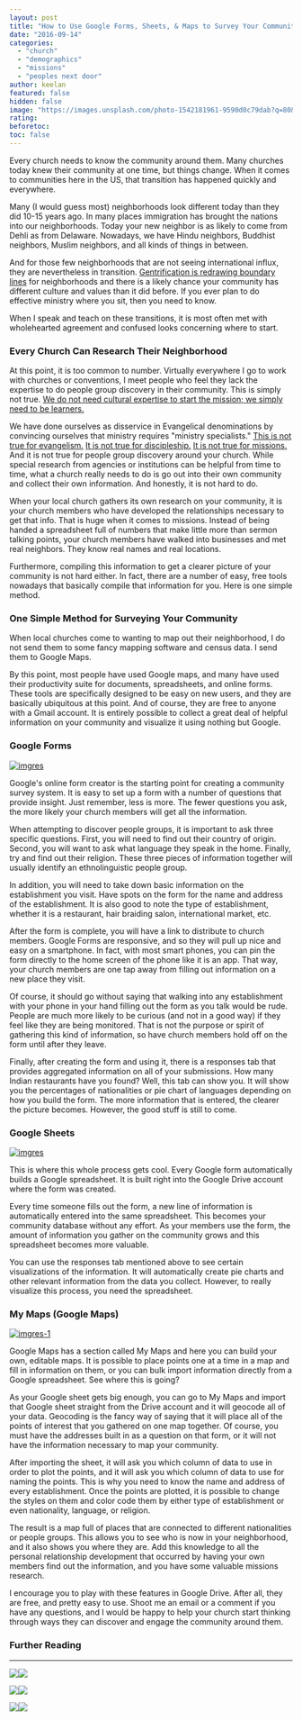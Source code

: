 ```yaml
---
layout: post
title: "How to Use Google Forms, Sheets, & Maps to Survey Your Community (For Free)"
date: "2016-09-14"
categories: 
  - "church"
  - "demographics"
  - "missions"
  - "peoples next door"
author: keelan
featured: false
hidden: false
image: "https://images.unsplash.com/photo-1542181961-9590d0c79dab?q=80&w=2070&auto=format&fit=crop&ixlib=rb-4.0.3&ixid=M3wxMjA3fDB8MHxwaG90by1wYWdlfHx8fGVufDB8fHx8fA%3D%3D"
rating:
beforetoc:
toc: false
---
```


Every church needs to know the community around them. Many churches today knew their community at one time, but things change. When it comes to communities here in the US, that transition has happened quickly and everywhere.

Many (I would guess most) neighborhoods look different today than they did 10-15 years ago. In many places immigration has brought the nations into our neighborhoods. Today your new neighbor is as likely to come from Dehli as from Delaware. Nowadays, we have Hindu neighbors, Buddhist neighbors, Muslim neighbors, and all kinds of things in between.

And for those few neighborhoods that are not seeing international influx, they are nevertheless in transition. [Gentrification is redrawing boundary lines](http://blog.keelancook.com/2016/08/in-the-news-when-gentrification-is-really-a-shift-in-boundaries.html) for neighborhoods and there is a likely chance your community has different culture and values than it did before. If you ever plan to do effective ministry where you sit, then you need to know.

When I speak and teach on these transitions, it is most often met with wholehearted agreement and confused looks concerning where to start.

### **Every Church Can Research Their Neighborhood**

At this point, it is too common to number. Virtually everywhere I go to work with churches or conventions, I meet people who feel they lack the expertise to do people group discovery in their community. This is simply not true. [We do not need cultural expertise to start the mission; we simply need to be learners.](http://blog.keelancook.com/2015/10/engaging-people-groups-cultural-expertise-vs-cultural-acquisition.html)

We have done ourselves as disservice in Evangelical denominations by convincing ourselves that ministry requires "ministry specialists." [This is not true for evangelism.](https://amzn.to/2y93ieZ) [It is not true for discipleship.](https://amzn.to/3aoTsEd) [It is not true for missions.](https://amzn.to/2WPNd8q) And it is not true for people group discovery around your church. While special research from agencies or institutions can be helpful from time to time, what a church really needs to do is go out into their own community and collect their own information. And honestly, it is not hard to do.

When your local church gathers its own research on your community, it is your church members who have developed the relationships necessary to get that info. That is huge when it comes to missions. Instead of being handed a spreadsheet full of numbers that make little more than sermon talking points, your church members have walked into businesses and met real neighbors. They know real names and real locations.

Furthermore, compiling this information to get a clearer picture of your community is not hard either. In fact, there are a number of easy, free tools nowadays that basically compile that information for you. Here is one simple method.

### **One Simple Method for Surveying Your Community**

When local churches come to wanting to map out their neighborhood, I do not send them to some fancy mapping software and census data. I send them to Google Maps.

By this point, most people have used Google maps, and many have used their productivity suite for documents, spreadsheets, and online forms. These tools are specifically designed to be easy on new users, and they are basically ubiquitous at this point. And of course, they are free to anyone with a Gmail account. It is entirely possible to collect a great deal of helpful information on your community and visualize it using nothing but Google.

### Google Forms

[![imgres](https://keelancook.files.wordpress.com/2020/08/a5b45-imgres.png?w=150&h=150)](https://keelancook.files.wordpress.com/2020/08/a5b45-imgres.png)

Google's online form creator is the starting point for creating a community survey system. It is easy to set up a form with a number of questions that provide insight. Just remember, less is more. The fewer questions you ask, the more likely your church members will get all the information.

When attempting to discover people groups, it is important to ask three specific questions. First, you will need to find out their country of origin. Second, you will want to ask what language they speak in the home. Finally, try and find out their religion. These three pieces of information together will usually identify an ethnolinguistic people group.

In addition, you will need to take down basic information on the establishment you visit. Have spots on the form for the name and address of the establishment. It is also good to note the type of establishment, whether it is a restaurant, hair braiding salon, international market, etc.

After the form is complete, you will have a link to distribute to church members. Google Forms are responsive, and so they will pull up nice and easy on a smartphone. In fact, with most smart phones, you can pin the form directly to the home screen of the phone like it is an app. That way, your church members are one tap away from filling out information on a new place they visit.

Of course, it should go without saying that walking into any establishment with your phone in your hand filling out the form as you talk would be rude. People are much more likely to be curious (and not in a good way) if they feel like they are being monitored. That is not the purpose or spirit of gathering this kind of information, so have church members hold off on the form until after they leave.

Finally, after creating the form and using it, there is a responses tab that provides aggregated information on all of your submissions. How many Indian restaurants have you found? Well, this tab can show you. It will show you the percentages of nationalities or pie chart of languages depending on how you build the form. The more information that is entered, the clearer the picture becomes. However, the good stuff is still to come.

### Google Sheets

[![imgres](https://keelancook.files.wordpress.com/2020/08/c55cd-imgres.jpg?w=150&h=150)](https://keelancook.files.wordpress.com/2020/08/c55cd-imgres.jpg)

This is where this whole process gets cool. Every Google form automatically builds a Google spreadsheet. It is built right into the Google Drive account where the form was created.

Every time someone fills out the form, a new line of information is automatically entered into the same spreadsheet. This becomes your community database without any effort. As your members use the form, the amount of information you gather on the community grows and this spreadsheet becomes more valuable.

You can use the responses tab mentioned above to see certain visualizations of the information. It will automatically create pie charts and other relevant information from the data you collect. However, to really visualize this process, you need the spreadsheet.

### My Maps (Google Maps)

[![imgres-1](https://keelancook.files.wordpress.com/2020/08/828e1-imgres-1.png?w=150&h=150)](https://keelancook.files.wordpress.com/2020/08/828e1-imgres-1.png)

Google Maps has a section called My Maps and here you can build your own, editable maps. It is possible to place points one at a time in a map and fill in information on them, or you can bulk import information directly from a Google spreadsheet. See where this is going?

As your Google sheet gets big enough, you can go to My Maps and import that Google sheet straight from the Drive account and it will geocode all of your data. Geocoding is the fancy way of saying that it will place all of the points of interest that you gathered on one map together. Of course, you must have the addresses built in as a question on that form, or it will not have the information necessary to map your community.

After importing the sheet, it will ask you which column of data to use in order to plot the points, and it will ask you which column of data to use for naming the points. This is why you need to know the name and address of every establishment. Once the points are plotted, it is possible to change the styles on them and color code them by either type of establishment or even nationality, language, or religion.

The result is a map full of places that are connected to different nationalities or people groups. This allows you to see who is now in your neighborhood, and it also shows you where they are. Add this knowledge to all the personal relationship development that occurred by having your own members find out the information, and you have some valuable missions research.

I encourage you to play with these features in Google Drive. After all, they are free, and pretty easy to use. Shoot me an email or a comment if you have any questions, and I would be happy to help your church start thinking through ways they can discover and engage the community around them.

### Further Reading

* * *

[![](//ws-na.amazon-adsystem.com/widgets/q?_encoding=UTF8&ASIN=0996184759&Format=_SL250_&ID=AsinImage&MarketPlace=US&ServiceVersion=20070822&WS=1&tag=keelancook-20&language=en_US)](https://www.amazon.com/Tradecraft-Church-Mission-Caleb-Crider/dp/0996184759/ref=as_li_ss_il?crid=10DHS5G053IGL&keywords=tradecraft&qid=1585333681&sprefix=tradecraft,aps,182&sr=8-3&linkCode=li3&tag=keelancook-20&linkId=194a063e0de2ad547e13bd74743bab25&language=en_US)![](https://ir-na.amazon-adsystem.com/e/ir?t=keelancook-20&language=en_US&l=li3&o=1&a=0996184759)

[![](//ws-na.amazon-adsystem.com/widgets/q?_encoding=UTF8&ASIN=0999411977&Format=_SL250_&ID=AsinImage&MarketPlace=US&ServiceVersion=20070822&WS=1&tag=keelancook-20&language=en_US)](https://www.amazon.com/Mobilize-Evangelize-Effective-Congregational-Evangelism/dp/0999411977/ref=as_li_ss_il?keywords=matt+queen+evangelism&qid=1585333909&sr=8-3&linkCode=li3&tag=keelancook-20&linkId=e0bd11578b037e7085922beaa4230977&language=en_US)![](https://ir-na.amazon-adsystem.com/e/ir?t=keelancook-20&language=en_US&l=li3&o=1&a=0999411977)

[![](//ws-na.amazon-adsystem.com/widgets/q?_encoding=UTF8&ASIN=0830857583&Format=_SL250_&ID=AsinImage&MarketPlace=US&ServiceVersion=20070822&WS=1&tag=keelancook-20&language=en_US)](https://www.amazon.com/Strangers-Next-Door-Immigration-Migration/dp/0830857583/ref=as_li_ss_il?_encoding=UTF8&qid=1586805376&sr=8-1&linkCode=li3&tag=keelancook-20&linkId=a69adcc90c9e80879a734a10b4c93068&language=en_US)![](https://ir-na.amazon-adsystem.com/e/ir?t=keelancook-20&language=en_US&l=li3&o=1&a=0830857583)

